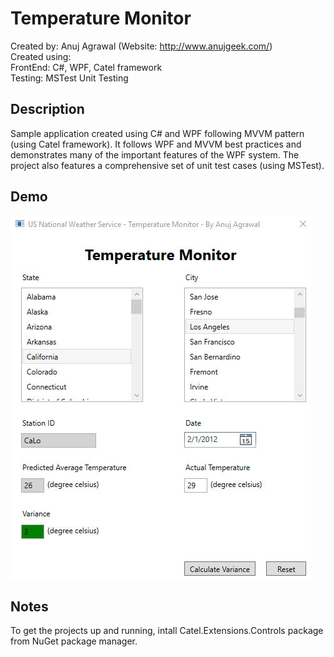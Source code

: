 # Temperature Monitor
Created by: Anuj Agrawal (Website: http://www.anujgeek.com/)
<br>
Created using:
<br>
FrontEnd: C#, WPF, Catel framework
<br>
Testing: MSTest Unit Testing

## Description
Sample application created using C# and WPF following MVVM pattern (using Catel framework). It follows WPF and MVVM best practices and demonstrates many of the important features of the WPF system. The project also features a comprehensive set of unit test cases (using MSTest).

## Demo

![1](https://raw.githubusercontent.com/anujgeek/TemperatureMonitor/master/Demo/1.jpg "TemperatureMonitor")

## Notes

To get the projects up and running, intall Catel.Extensions.Controls package from NuGet package manager.
